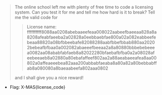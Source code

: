 > The online school left me with plenty of free time to code a licensing system. Can you test it for me and tell me how hard is it to break? Tell me the valid code for
>
>> License name:
ffffffffff8088aa0208abebaaeefeaa008022aabeefbaeeaa828a8a8208afeabfaeeba2a02828a0eebbaebfae800a02a082eabbeefebeaa88820a08bfbbeebafe82088288aabfbbefbbab880aa20202bebeafbfbaa0a002082abaeeefbeeaa2a8a80880bbbebebeeea0082aa08ababfabfaeb8a82022280bfaebafbfba0a2a08028afeebeeaeb8a02880a80ebafaffeef802aa2a88aeabaeeafea8aa00802a0affeaeeebea82aaa200abbabfaeaba8a80a82a80bebbabffab8a080080a8baeaabeefa802aaa0802
>
> and I shall give you a nice reward!
* Flag: X-MAS{license_code}